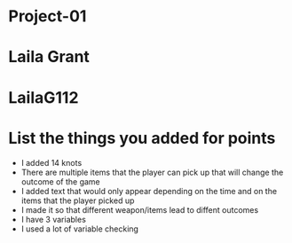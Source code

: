 # Project-01

# Laila Grant

# LailaG112

# List the things you added for points
  - I added 14 knots
  - There are multiple items that the player can pick up that will change the outcome of the game
  - I added text that would only appear depending on the time and on the items that the player picked up
  - I made it so that different weapon/items lead to diffent outcomes
  - I have 3 variables
  - I used a lot of variable checking
